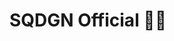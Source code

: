 # SQDGN Official 🐸🦑

<!--

**The official Github for all things SQDGN:**

- [Whitepaper](https://github.com/sqdgn/whitepaper/blob/main/SQDGN_Whitepaper__formatted_0.1.pdf)
- [Website](https://sqdgn.ai)
- [X](https://x.com/hellosqdgn)
-->
